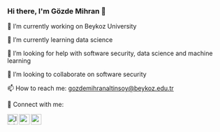 ### Hi there, I'm Gözde Mihran 👋

🔭 I’m currently working on Beykoz University

🌱 I’m currently learning data science

🤔 I’m looking for help with software security, data science and machine learning

👯 I’m looking to collaborate on software security

📫 How to reach me: gozdemihranaltinsoy@beykoz.edu.tr

📩 Connect with me:

[<img align="left" alt="linkedin | LinkedIn" width="24px" src="https://raw.githubusercontent.com/peterthehan/peterthehan/master/assets/linkedin.svg" />][linkedin]
[<img align="left" height="24" width="24" src="https://cdn.jsdelivr.net/npm/simple-icons@v4/icons/instagram.svg" />][instagram]
[<img align="left" height="24" width="24" src="https://cdn.jsdelivr.net/npm/simple-icons@v4/icons/gmail.svg" />][gmail]


<br />

[linkedin]: https://www.linkedin.com/in/gozdemihrankaya
[instagram]: https://www.instagram.com/gmihran
[gmail]: mailto:gmihran@gmail.com
<br />


<!--
**gmihran/gmihran** is a ✨ _special_ ✨ repository because its `README.md` (this file) appears on your GitHub profile.

Here are some ideas to get you started:

- 🔭 I’m currently working on ...
- 🌱 I’m currently learning ...
- 👯 I’m looking to collaborate on ...
- 🤔 I’m looking for help with ...
- 💬 Ask me about ...
- 📫 How to reach me: ...
- 😄 Pronouns: ...
- ⚡ Fun fact: ...
-->
